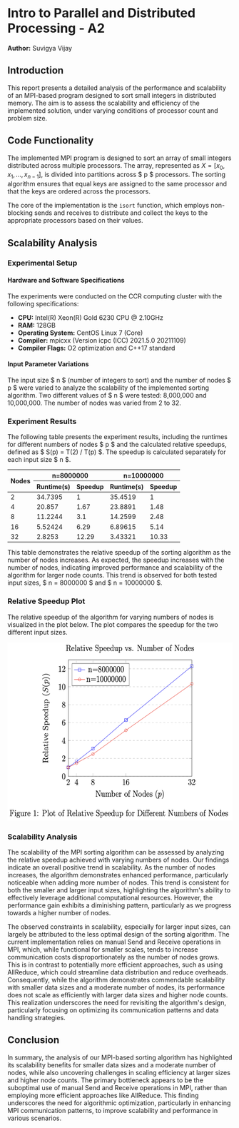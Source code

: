 # Intro to Parallel and Distributed Processing - A2

**Author:** Suvigya Vijay 

## Introduction

This report presents a detailed analysis of the performance and scalability of an MPI-based program designed to sort small integers in distributed memory. The aim is to assess the scalability and efficiency of the implemented solution, under varying conditions of processor count and problem size.

## Code Functionality

The implemented MPI program is designed to sort an array of small integers distributed across multiple processors. The array, represented as $X = [x_0, x_1, \ldots, x_{n-1}]$, is divided into partitions across $ p $ processors. The sorting algorithm ensures that equal keys are assigned to the same processor and that the keys are ordered across the processors. 

The core of the implementation is the `isort` function, which employs non-blocking sends and receives to distribute and collect the keys to the appropriate processors based on their values.

## Scalability Analysis

### Experimental Setup

#### Hardware and Software Specifications

The experiments were conducted on the CCR computing cluster with the following specifications:

- **CPU:** Intel(R) Xeon(R) Gold 6230 CPU @ 2.10GHz
- **RAM:** 128GB
- **Operating System:** CentOS Linux 7 (Core)
- **Compiler:** mpicxx (Version icpc (ICC) 2021.5.0 20211109)
- **Compiler Flags:** O2 optimization and C++17 standard

#### Input Parameter Variations

The input size $ n $ (number of integers to sort) and the number of nodes $ p $ were varied to analyze the scalability of the implemented sorting algorithm. Two different values of $ n $ were tested: 8,000,000 and 10,000,000. The number of nodes was varied from 2 to 32.

### Experiment Results

The following table presents the experiment results, including the runtimes for different numbers of nodes $ p $ and the calculated relative speedups, defined as $ S(p) = T(2) / T(p) $. The speedup is calculated separately for each input size $ n $.

<div align="center">

<table align="center">
  <thead>
    <tr>
      <th rowspan="2" style="text-align: center;">Nodes</th>
      <th colspan="2" style="text-align: center;">n=8000000</th>
      <th colspan="2" style="text-align: center;">n=10000000</th>
    </tr>
    <tr>
      <th style="text-align: center;">Runtime(s)</th>
      <th style="text-align: center;">Speedup</th>
      <th style="text-align: center;">Runtime(s)</th>
      <th style="text-align: center;">Speedup</th>
    </tr>
  </thead>
  <tbody>
    <tr>
      <td>2</td>
      <td>34.7395</td>
      <td>1</td>
      <td>35.4519</td>
      <td>1</td>
    </tr>
    <tr>
      <td>4</td>
      <td>20.857</td>
      <td>1.67</td>
      <td>23.8891</td>
      <td>1.48</td>
    </tr>
    <tr>
      <td>8</td>
      <td>11.2244</td>
      <td>3.1</td>
      <td>14.2599</td>
      <td>2.48</td>
    </tr>
    <tr>
      <td>16</td>
      <td>5.52424</td>
      <td>6.29</td>
      <td>6.89615</td>
      <td>5.14</td>
    </tr>
    <tr>
      <td>32</td>
      <td>2.8253</td>
      <td>12.29</td>
      <td>3.43321</td>
      <td>10.33</td>
    </tr>
  </tbody>
</table>

</div>

This table demonstrates the relative speedup of the sorting algorithm as the number of nodes increases. As expected, the speedup increases with the number of nodes, indicating improved performance and scalability of the algorithm for larger node counts. This trend is observed for both tested input sizes, $ n = 8000000 $ and $ n = 10000000 $.

### Relative Speedup Plot

The relative speedup of the algorithm for varying numbers of nodes is visualized in the plot below. The plot compares the speedup for the two different input sizes.

<p align="center">
    <img src="plots/relative_speedup.png" height="400px" alt="Relative Speedup vs. Number of Nodes">
</p>

### Scalability Analysis

The scalability of the MPI sorting algorithm can be assessed by analyzing the relative speedup achieved with varying numbers of nodes. Our findings indicate an overall positive trend in scalability. As the number of nodes increases, the algorithm demonstrates enhanced performance, particularly noticeable when adding more number of nodes. This trend is consistent for both the smaller and larger input sizes, highlighting the algorithm's ability to effectively leverage additional computational resources. However, the performance gain exhibits a diminishing pattern, particularly as we progress towards a higher number of nodes. 

The observed constraints in scalability, especially for larger input sizes, can largely be attributed to the less optimal design of the sorting algorithm. The current implementation relies on manual Send and Receive operations in MPI, which, while functional for smaller scales, tends to increase communication costs disproportionately as the number of nodes grows. This is in contrast to potentially more efficient approaches, such as using AllReduce, which could streamline data distribution and reduce overheads. Consequently, while the algorithm demonstrates commendable scalability with smaller data sizes and a moderate number of nodes, its performance does not scale as efficiently with larger data sizes and higher node counts. This realization underscores the need for revisiting the algorithm's design, particularly focusing on optimizing its communication patterns and data handling strategies. 

## Conclusion

In summary, the analysis of our MPI-based sorting algorithm has highlighted its scalability benefits for smaller data sizes and a moderate number of nodes, while also uncovering challenges in scaling efficiency at larger sizes and higher node counts. The primary bottleneck appears to be the suboptimal use of manual Send and Receive operations in MPI, rather than employing more efficient approaches like AllReduce. This finding underscores the need for algorithmic optimization, particularly in enhancing MPI communication patterns, to improve scalability and performance in various scenarios.
